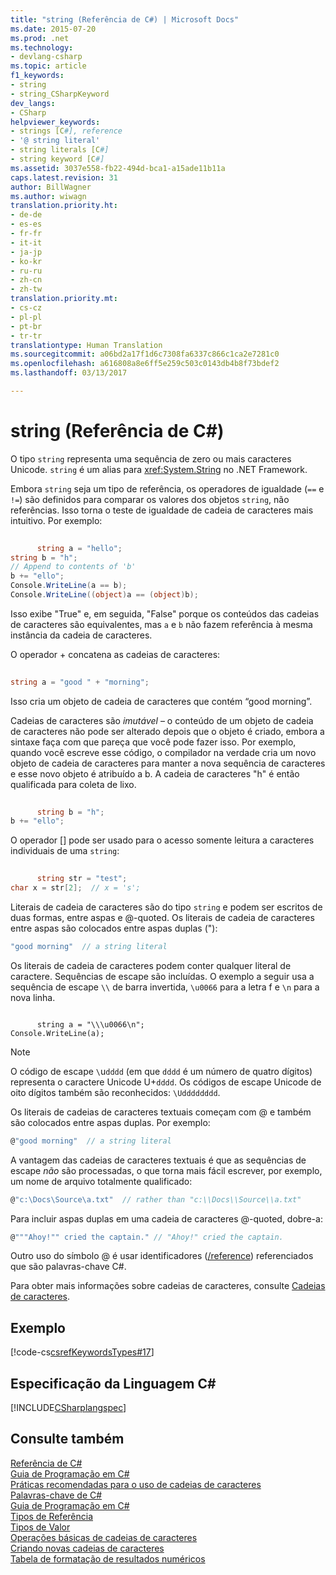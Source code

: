```yaml
---
title: "string (Referência de C#) | Microsoft Docs"
ms.date: 2015-07-20
ms.prod: .net
ms.technology:
- devlang-csharp
ms.topic: article
f1_keywords:
- string
- string_CSharpKeyword
dev_langs:
- CSharp
helpviewer_keywords:
- strings [C#], reference
- '@ string literal'
- string literals [C#]
- string keyword [C#]
ms.assetid: 3037e558-fb22-494d-bca1-a15ade11b11a
caps.latest.revision: 31
author: BillWagner
ms.author: wiwagn
translation.priority.ht:
- de-de
- es-es
- fr-fr
- it-it
- ja-jp
- ko-kr
- ru-ru
- zh-cn
- zh-tw
translation.priority.mt:
- cs-cz
- pl-pl
- pt-br
- tr-tr
translationtype: Human Translation
ms.sourcegitcommit: a06bd2a17f1d6c7308fa6337c866c1ca2e7281c0
ms.openlocfilehash: a616808a8e6ff5e259c503c0143db4b8f73bdef2
ms.lasthandoff: 03/13/2017

---
```

# <a name="string-c-reference"></a>string (Referência de C#)
O tipo `string` representa uma sequência de zero ou mais caracteres Unicode. `string` é um alias para <xref:System.String> no .NET Framework.  
  
 Embora `string` seja um tipo de referência, os operadores de igualdade (`==` e `!=`) são definidos para comparar os valores dos objetos `string`, não referências. Isso torna o teste de igualdade de cadeia de caracteres mais intuitivo. Por exemplo:  
  
```csharp  
  
      string a = "hello";  
string b = "h";  
// Append to contents of 'b'  
b += "ello";  
Console.WriteLine(a == b);  
Console.WriteLine((object)a == (object)b);  
```  
  
 Isso exibe "True" e, em seguida, "False" porque os conteúdos das cadeias de caracteres são equivalentes, mas `a` e `b` não fazem referência à mesma instância da cadeia de caracteres.  
  
 O operador + concatena as cadeias de caracteres:  
  
```csharp  
  
string a = "good " + "morning";  
```  
  
 Isso cria um objeto de cadeia de caracteres que contém “good morning”.  
  
 Cadeias de caracteres são *imutável* – o conteúdo de um objeto de cadeia de caracteres não pode ser alterado depois que o objeto é criado, embora a sintaxe faça com que pareça que você pode fazer isso. Por exemplo, quando você escreve esse código, o compilador na verdade cria um novo objeto de cadeia de caracteres para manter a nova sequência de caracteres e esse novo objeto é atribuído a b. A cadeia de caracteres "h" é então qualificada para coleta de lixo.  
  
```csharp  
  
      string b = "h";  
b += "ello";  
```  
  
 O operador [] pode ser usado para o acesso somente leitura a caracteres individuais de uma `string`:  
  
```csharp  
  
      string str = "test";  
char x = str[2];  // x = 's';  
```  
  
 Literais de cadeia de caracteres são do tipo `string` e podem ser escritos de duas formas, entre aspas e @-quoted. Os literais de cadeia de caracteres entre aspas são colocados entre aspas duplas ("):  
  
```csharp  
"good morning"  // a string literal  
```  
  
 Os literais de cadeia de caracteres podem conter qualquer literal de caractere. Sequências de escape são incluídas. O exemplo a seguir usa a sequência de escape `\\` de barra invertida, `\u0066` para a letra f e `\n` para a nova linha.  
  
```  
  
      string a = "\\\u0066\n";  
Console.WriteLine(a);  
```  
  
> [!NOTE]
>  O código de escape `\`u`dddd` (em que `dddd` é um número de quatro dígitos) representa o caractere Unicode U+`dddd`. Os códigos de escape Unicode de oito dígitos também são reconhecidos: `\Udddddddd`.  
  
 Os literais de cadeias de caracteres textuais começam com @ e também são colocados entre aspas duplas. Por exemplo:  
  
```csharp  
@"good morning"  // a string literal  
```  
  
 A vantagem das cadeias de caracteres textuais é que as sequências de escape *não* são processadas, o que torna mais fácil escrever, por exemplo, um nome de arquivo totalmente qualificado:  
  
```csharp  
@"c:\Docs\Source\a.txt"  // rather than "c:\\Docs\\Source\\a.txt"  
```  
  
 Para incluir aspas duplas em uma cadeia de caracteres @-quoted, dobre-a:  
  
```csharp  
@"""Ahoy!"" cried the captain." // "Ahoy!" cried the captain.  
```  
  
 Outro uso do símbolo @ é usar identificadores ([/reference](../../../csharp/language-reference/compiler-options/reference-compiler-option.md)) referenciados que são palavras-chave C#.  
  
 Para obter mais informações sobre cadeias de caracteres, consulte [Cadeias de caracteres](../../../csharp/programming-guide/strings/index.md).  
  
## <a name="example"></a>Exemplo  
 [!code-cs[csrefKeywordsTypes#17](../../../csharp/language-reference/keywords/codesnippet/CSharp/string_1.cs)]  
  
## <a name="c-language-specification"></a>Especificação da Linguagem C#  
 [!INCLUDE[CSharplangspec](../../../csharp/language-reference/keywords/includes/csharplangspec_md.md)]  
  
## <a name="see-also"></a>Consulte também  
 [Referência de C#](../../../csharp/language-reference/index.md)   
 [Guia de Programação em C#](../../../csharp/programming-guide/index.md)   
 [Práticas recomendadas para o uso de cadeias de caracteres](http://msdn.microsoft.com/library/b9f0bf53-e2de-4116-8ce9-d4f91a1df4f7)   
 [Palavras-chave de C#](../../../csharp/language-reference/keywords/index.md)   
 [Guia de Programação em C#](../../../csharp/programming-guide/index.md)   
 [Tipos de Referência](../../../csharp/language-reference/keywords/reference-types.md)   
 [Tipos de Valor](../../../csharp/language-reference/keywords/value-types.md)   
 [Operações básicas de cadeias de caracteres](http://msdn.microsoft.com/library/8133d357-90b5-4b62-9927-43323d99b6b6)   
 [Criando novas cadeias de caracteres](http://msdn.microsoft.com/library/06fdf123-2fac-4459-8904-eb48ab908a30)   
 [Tabela de formatação de resultados numéricos](../../../csharp/language-reference/keywords/formatting-numeric-results-table.md)
